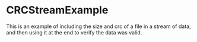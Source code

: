 # CRCStreamExample
This is an example of including the size and crc of a file in a stream of data, and then using it at the end to verify the data was valid.
